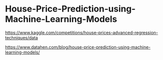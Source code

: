 # House-Price-Prediction-using-Machine-Learning-Models
https://www.kaggle.com/competitions/house-prices-advanced-regression-techniques/data

https://www.datahen.com/blog/house-price-prediction-using-machine-learning-models/
